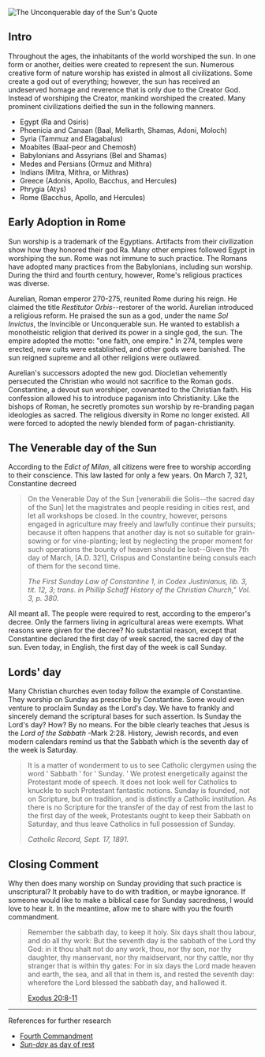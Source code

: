 <!--properties
title=The Unconquerable day of the Sun
id=jBW8ZehLIT
authorKey=wendly
image=https://servone.wspecs.com/wspecs/full/constantine.jpg
publish=true
summary=Throughout the ages, the inhabitants of the world worshiped the sun. In one form or another, deities were created to represent the sun. Numerous creative form of nature worship has existed in almost all civilizations. Some create a god out of everything; however, the sun has received an undeserved homage and reverence that is only due to the Creator God.
created=Fri Jun 10 2016 05:40:51 GMT+0300 (EEST)
publishDate=Fri Jun 10 2016 05:40:51 GMT+0300 (EEST)
updated=Wed Feb 22 2017 09:04:16 GMT+0200 (EET)
searches=
-->

![The Unconquerable day of the Sun's Quote](https://servone.wspecs.com/wspecs/full/constantine.jpg)
## Intro
Throughout the ages, the inhabitants of the world worshiped the sun. In one
form or another, deities were created to represent the sun. Numerous creative form
of nature worship has existed in almost all civilizations. Some create a god
out of everything; however, the sun has received an undeserved homage and
reverence that is only due to the Creator God. Instead of worshiping the
Creator, mankind worshiped the created. Many prominent civilizations deified
the sun in the following manners.
* Egypt (Ra and Osiris)
* Phoenicia and Canaan (Baal, Melkarth, Shamas, Adoni, Moloch)
* Syria (Tammuz and Elagabalus)
* Moabites (Baal-peor and Chemosh)
* Babylonians and Assyrians (Bel and Shamas)
* Medes and Persians (Ormuz and Mithra)
* Indians (Mitra, Mithra, or Mithras)
* Greece (Adonis, Apollo, Bacchus, and Hercules)
* Phrygia (Atys)
* Rome (Bacchus, Apollo, and Hercules)

## Early Adoption in Rome
Sun worship is a trademark of the Egyptians. Artifacts from their
civilization show how they honored their god Ra. Many other empires followed
Egypt in worshiping the sun. Rome was not immune to such practice. The Romans
have adopted many practices from the Babylonians, including sun worship. During the
third and fourth century, however, Rome's religious practices was diverse.

Aurelian, Roman emperor 270-275, reunited Rome during his reign. He claimed
the title *Restitutor Orbis*--restorer of the world. Aurelian introduced
a religious reform. He praised the sun as a god, under the name *Sol Invictus*,
the Invincible or Unconquerable sun. He wanted to establish a monotheistic
religion that derived its power in a single god, the sun. The empire adopted
the motto: "one faith, one empire." In 274, temples were erected, new cults
were established, and other gods were banished. The sun reigned supreme and all
other religions were outlawed. 

Aurelian's successors adopted the new god. Diocletian vehemently persecuted the
Christian who would not sacrifice to the Roman gods. Constantine, a devout sun
worshiper, covenanted to the Christian faith. His confession allowed his to
introduce paganism into Christianity. Like the bishops of Roman, he secretly
promotes sun worship by re-branding pagan ideologies as sacred. The religious
diversity in Rome no longer existed. All were forced to adopted the newly
blended form of pagan-christianity.

## The Venerable day of the Sun
According to the *Edict of Milan*, all citizens were free to worship according to
their conscience. This law lasted for only a few years. On March 7, 321,
Constantine decreed
> On the Venerable Day of the Sun [venerabili die Solis--the sacred day of
> the Sun] let the magistrates and people residing in cities rest, and let all
> workshops be closed. In the country, however, persons engaged in agriculture
> may freely and lawfully continue their pursuits; because it often happens
> that another day is not so suitable for grain-sowing or for vine-planting;
> lest by neglecting the proper moment for such operations the bounty of heaven
> should be lost--Given the 7th day of March, [A.D. 321], Crispus and
> Constantine being consuls each of them for the second time.
>
> *The First Sunday Law of Constantine 1, in Codex Justinianus,
> lib. 3, tit. 12, 3; trans. in
> Phillip Schaff History of the Christian Church," Vol. 3, p. 380.*

All meant all. The people were required to rest, according to the emperor's
decree. Only the farmers living in agricultural areas were exempts. What
reasons were given for the decree? No substantial reason, except that
Constantine declared the first day of week sacred, the sacred day of
the sun. Even today, in English, the first day of the week is call Sunday.

## Lords' day
Many Christian churches even today follow the example of Constantine.
They worship on Sunday as prescribe by Constantine. Some would even venture to
proclaim Sunday as the Lord's day. We have to frankly and sincerely demand
the scriptural bases for such assertion. Is Sunday the Lord's day? How? By no
means. For the bible clearly teaches that Jesus is the *Lord of the Sabbath*
-Mark 2:28. History, Jewish records, and even modern calendars remind us that
the Sabbath which is the seventh day of the week is Saturday.

> It is a matter of wonderment to us to see Catholic clergymen using the word
> ' Sabbath ' for ' Sunday. ' We protest energetically against the Protestant
> mode of speech. It does not look well for Catholics to knuckle to such
> Protestant fantastic notions. Sunday is founded, not on Scripture, but on
> tradition, and is distinctly a Catholic institution. As there is no Scripture
> for the transfer of the day of rest from the last to the first day of the week,
> Protestants ought to keep their Sabbath on Saturday, and thus leave Catholics
> in full possession of Sunday.
>
> *Catholic Record, Sept. 17, 1891.*

## Closing Comment
Why then does many worship on Sunday providing that such practice is
unscriptural? It probably have to do with tradition, or maybe ignorance.
If someone would like to make a biblical case for Sunday sacredness, I would
love to hear it. In the meantime, allow me to share with you the fourth
commandment.
> Remember the sabbath day, to keep it holy. Six days shalt thou labour, and
> do all thy work: But the seventh day is the sabbath of the Lord thy God: in
> it thou shalt not do any work, thou, nor thy son, nor thy daughter, thy
> manservant, nor thy maidservant, nor thy cattle, nor thy stranger that is
> within thy gates: For in six days the Lord made heaven and earth, the sea,
> and all that in them is, and rested the seventh day: wherefore the Lord
> blessed the sabbath day, and hallowed it.
>
> [Exodus 20:8-11](https://www.bible.com/bible/1/exo.20.8-11)

---
References for further research
* [Fourth Commandment](https://www.bible.com/bible/1/exo.20.8-11)
* [*Sun-day* as day of
  rest](http://www.historychannel.com.au/this-day-in-history/constantine-decrees-sun-day-as-day-of-rest/)
